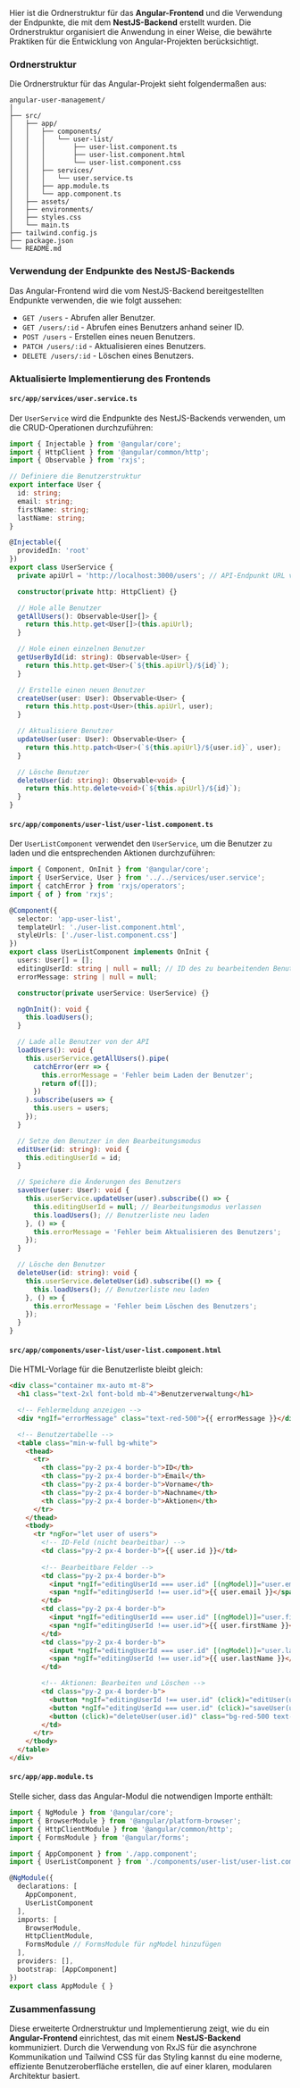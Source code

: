 Hier ist die Ordnerstruktur für das **Angular-Frontend** und die Verwendung der Endpunkte, die mit dem **NestJS-Backend** erstellt wurden. Die Ordnerstruktur organisiert die Anwendung in einer Weise, die bewährte Praktiken für die Entwicklung von Angular-Projekten berücksichtigt.

### Ordnerstruktur

Die Ordnerstruktur für das Angular-Projekt sieht folgendermaßen aus:

```
angular-user-management/
│
├── src/
│   ├── app/
│   │   ├── components/
│   │   │   └── user-list/
│   │   │       ├── user-list.component.ts
│   │   │       ├── user-list.component.html
│   │   │       └── user-list.component.css
│   │   ├── services/
│   │   │   └── user.service.ts
│   │   ├── app.module.ts
│   │   └── app.component.ts
│   ├── assets/
│   ├── environments/
│   ├── styles.css
│   └── main.ts
├── tailwind.config.js
├── package.json
└── README.md
```

### Verwendung der Endpunkte des NestJS-Backends

Das Angular-Frontend wird die vom NestJS-Backend bereitgestellten Endpunkte verwenden, die wie folgt aussehen:

- `GET /users` - Abrufen aller Benutzer.
- `GET /users/:id` - Abrufen eines Benutzers anhand seiner ID.
- `POST /users` - Erstellen eines neuen Benutzers.
- `PATCH /users/:id` - Aktualisieren eines Benutzers.
- `DELETE /users/:id` - Löschen eines Benutzers.

### Aktualisierte Implementierung des Frontends

#### `src/app/services/user.service.ts`

Der `UserService` wird die Endpunkte des NestJS-Backends verwenden, um die CRUD-Operationen durchzuführen:

```typescript
import { Injectable } from '@angular/core';
import { HttpClient } from '@angular/common/http';
import { Observable } from 'rxjs';

// Definiere die Benutzerstruktur
export interface User {
  id: string;
  email: string;
  firstName: string;
  lastName: string;
}

@Injectable({
  providedIn: 'root'
})
export class UserService {
  private apiUrl = 'http://localhost:3000/users'; // API-Endpunkt URL vom NestJS-Backend

  constructor(private http: HttpClient) {}

  // Hole alle Benutzer
  getAllUsers(): Observable<User[]> {
    return this.http.get<User[]>(this.apiUrl);
  }

  // Hole einen einzelnen Benutzer
  getUserById(id: string): Observable<User> {
    return this.http.get<User>(`${this.apiUrl}/${id}`);
  }

  // Erstelle einen neuen Benutzer
  createUser(user: User): Observable<User> {
    return this.http.post<User>(this.apiUrl, user);
  }

  // Aktualisiere Benutzer
  updateUser(user: User): Observable<User> {
    return this.http.patch<User>(`${this.apiUrl}/${user.id}`, user);
  }

  // Lösche Benutzer
  deleteUser(id: string): Observable<void> {
    return this.http.delete<void>(`${this.apiUrl}/${id}`);
  }
}
```

#### `src/app/components/user-list/user-list.component.ts`

Der `UserListComponent` verwendet den `UserService`, um die Benutzer zu laden und die entsprechenden Aktionen durchzuführen:

```typescript
import { Component, OnInit } from '@angular/core';
import { UserService, User } from '../../services/user.service';
import { catchError } from 'rxjs/operators';
import { of } from 'rxjs';

@Component({
  selector: 'app-user-list',
  templateUrl: './user-list.component.html',
  styleUrls: ['./user-list.component.css']
})
export class UserListComponent implements OnInit {
  users: User[] = [];
  editingUserId: string | null = null; // ID des zu bearbeitenden Benutzers
  errorMessage: string | null = null;

  constructor(private userService: UserService) {}

  ngOnInit(): void {
    this.loadUsers();
  }

  // Lade alle Benutzer von der API
  loadUsers(): void {
    this.userService.getAllUsers().pipe(
      catchError(err => {
        this.errorMessage = 'Fehler beim Laden der Benutzer';
        return of([]);
      })
    ).subscribe(users => {
      this.users = users;
    });
  }

  // Setze den Benutzer in den Bearbeitungsmodus
  editUser(id: string): void {
    this.editingUserId = id;
  }

  // Speichere die Änderungen des Benutzers
  saveUser(user: User): void {
    this.userService.updateUser(user).subscribe(() => {
      this.editingUserId = null; // Bearbeitungsmodus verlassen
      this.loadUsers(); // Benutzerliste neu laden
    }, () => {
      this.errorMessage = 'Fehler beim Aktualisieren des Benutzers';
    });
  }

  // Lösche den Benutzer
  deleteUser(id: string): void {
    this.userService.deleteUser(id).subscribe(() => {
      this.loadUsers(); // Benutzerliste neu laden
    }, () => {
      this.errorMessage = 'Fehler beim Löschen des Benutzers';
    });
  }
}
```

#### `src/app/components/user-list/user-list.component.html`

Die HTML-Vorlage für die Benutzerliste bleibt gleich:

```html
<div class="container mx-auto mt-8">
  <h1 class="text-2xl font-bold mb-4">Benutzerverwaltung</h1>

  <!-- Fehlermeldung anzeigen -->
  <div *ngIf="errorMessage" class="text-red-500">{{ errorMessage }}</div>

  <!-- Benutzertabelle -->
  <table class="min-w-full bg-white">
    <thead>
      <tr>
        <th class="py-2 px-4 border-b">ID</th>
        <th class="py-2 px-4 border-b">Email</th>
        <th class="py-2 px-4 border-b">Vorname</th>
        <th class="py-2 px-4 border-b">Nachname</th>
        <th class="py-2 px-4 border-b">Aktionen</th>
      </tr>
    </thead>
    <tbody>
      <tr *ngFor="let user of users">
        <!-- ID-Feld (nicht bearbeitbar) -->
        <td class="py-2 px-4 border-b">{{ user.id }}</td>
        
        <!-- Bearbeitbare Felder -->
        <td class="py-2 px-4 border-b">
          <input *ngIf="editingUserId === user.id" [(ngModel)]="user.email" type="text" class="border px-2 py-1"/>
          <span *ngIf="editingUserId !== user.id">{{ user.email }}</span>
        </td>
        <td class="py-2 px-4 border-b">
          <input *ngIf="editingUserId === user.id" [(ngModel)]="user.firstName" type="text" class="border px-2 py-1"/>
          <span *ngIf="editingUserId !== user.id">{{ user.firstName }}</span>
        </td>
        <td class="py-2 px-4 border-b">
          <input *ngIf="editingUserId === user.id" [(ngModel)]="user.lastName" type="text" class="border px-2 py-1"/>
          <span *ngIf="editingUserId !== user.id">{{ user.lastName }}</span>
        </td>

        <!-- Aktionen: Bearbeiten und Löschen -->
        <td class="py-2 px-4 border-b">
          <button *ngIf="editingUserId !== user.id" (click)="editUser(user.id)" class="bg-blue-500 text-white px-2 py-1 rounded">Bearbeiten</button>
          <button *ngIf="editingUserId === user.id" (click)="saveUser(user)" class="bg-green-500 text-white px-2 py-1 rounded">Speichern</button>
          <button (click)="deleteUser(user.id)" class="bg-red-500 text-white px-2 py-1 rounded">Löschen</button>
        </td>
      </tr>
    </tbody>
  </table>
</div>
```

#### `src/app/app.module.ts`

Stelle sicher, dass das Angular-Modul die notwendigen Importe enthält:

```typescript
import { NgModule } from '@angular/core';
import { BrowserModule } from '@angular/platform-browser';
import { HttpClientModule } from '@angular/common/http';
import { FormsModule } from '@angular/forms';

import { AppComponent } from './app.component';
import { UserListComponent } from './components/user-list/user-list.component';

@NgModule({
  declarations: [
    AppComponent,
    UserListComponent
  ],
  imports: [
    BrowserModule,
    HttpClientModule,
    FormsModule // FormsModule für ngModel hinzufügen
  ],
  providers: [],
  bootstrap: [AppComponent]
})
export class AppModule { }
```

### Zusammenfassung

Diese erweiterte Ordnerstruktur und Implementierung zeigt, wie du ein **Angular-Frontend** einrichtest, das mit einem **NestJS-Backend** kommuniziert. Durch die Verwendung von RxJS für die asynchrone Kommunikation und Tailwind CSS für das Styling kannst du eine moderne, effiziente Benutzeroberfläche erstellen, die auf einer klaren, modularen Architektur basiert.